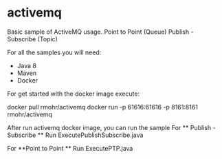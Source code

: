 # activemq

Basic sample of ActiveMQ usage.
Point to Point (Queue)
Publish - Subscribe (Topic)

For all the samples you will need:

* Java 8
* Maven
* Docker

For get started with the docker image execute:

docker pull rmohr/activemq
docker run -p 61616:61616 -p 8161:8161 rmohr/activemq

After run activemq docker image, you can run the sample
For ** Publish - Subscribe **
Run ExecutePublishSubscribe.java

For **Point to Point **
Run ExecutePTP.java